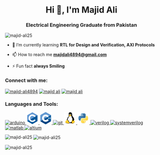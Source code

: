 <h1 align="center">Hi 👋, I'm Majid Ali</h1>
<h3 align="center">Electrical Engineering Graduate from Pakistan</h3>

<p align="left"> <img src="https://komarev.com/ghpvc/?username=majid-ali25&label=Profile%20views&color=0e75b6&style=flat" alt="majid-ali25" /> </p>

- 🌱 I’m currently learning **RTL for Design and Verification, AXI Protocols**

- 📫 How to reach me **majidali4894@gmail.com**

- ⚡ Fun fact **always Smiling**

<h3 align="left">Connect with me:</h3>
<p align="left">
<a href="https://linkedin.com/in/majid-ali4894" target="blank"><img align="center" src="https://raw.githubusercontent.com/rahuldkjain/github-profile-readme-generator/master/src/images/icons/Social/linked-in-alt.svg" alt="majid-ali4894" height="30" width="40" /></a>
<a href="https://fb.com/majid ali" target="blank"><img align="center" src="https://raw.githubusercontent.com/rahuldkjain/github-profile-readme-generator/master/src/images/icons/Social/facebook.svg" alt="majid ali" height="30" width="40" /></a>
<a href="https://instagram.com/majid ali" target="blank"><img align="center" src="https://raw.githubusercontent.com/rahuldkjain/github-profile-readme-generator/master/src/images/icons/Social/instagram.svg" alt="majid ali" height="30" width="40" /></a>
</p>

<h3 align="left">Languages and Tools:</h3>
<p align="left">
  <a href="https://www.arduino.cc/" target="_blank" rel="noreferrer"> 
    <img src="https://cdn.worldvectorlogo.com/logos/arduino-1.svg" alt="arduino" width="40" height="40"/> 
  </a>
  <a href="https://www.cprogramming.com/" target="_blank" rel="noreferrer"> 
    <img src="https://raw.githubusercontent.com/devicons/devicon/master/icons/c/c-original.svg" alt="c" width="40" height="40"/> 
  </a>
  <a href="https://www.w3schools.com/cpp/" target="_blank" rel="noreferrer"> 
    <img src="https://raw.githubusercontent.com/devicons/devicon/master/icons/cplusplus/cplusplus-original.svg" alt="cplusplus" width="40" height="40"/> 
  </a>
  <a href="https://git-scm.com/" target="_blank" rel="noreferrer"> 
    <img src="https://www.vectorlogo.zone/logos/git-scm/git-scm-icon.svg" alt="git" width="40" height="40"/> 
  </a>
  <a href="https://www.linux.org/" target="_blank" rel="noreferrer"> 
    <img src="https://raw.githubusercontent.com/devicons/devicon/master/icons/linux/linux-original.svg" alt="linux" width="40" height="40"/> 
  </a>
  <a href="https://www.python.org" target="_blank" rel="noreferrer"> 
    <img src="https://raw.githubusercontent.com/devicons/devicon/master/icons/python/python-original.svg" alt="python" width="40" height="40"/> 
  </a>
  <a href="https://www.verilog.com" target="_blank" rel="noreferrer"> 
    <img src="https://static-00.iconduck.com/assets.00/file-type-verilog-icon-256x256-goe8p7qm.png" alt="verilog" width="40" height="40"/> 
  </a>
  <a href="https://www.systemverilog.com" target="_blank" rel="noreferrer"> 
    <img src="https://static-00.iconduck.com/assets.00/file-type-light-systemverilog-icon-512x512-n6etzhly.png" alt="systemverilog" width="40" height="40"/> 
  </a>
  <a href="https://www.mathworks.com/products/matlab.html" target="_blank" rel="noreferrer"> 
    <img src="https://upload.wikimedia.org/wikipedia/commons/2/21/Matlab_Logo.png" alt="matlab" width="40" height="40"/> 
  </a>
  <a href="https://www.altium.com/" target="_blank" rel="noreferrer"> 
    <img src="https://upload.wikimedia.org/wikipedia/commons/thumb/4/4a/Altium_Logo.png/1200px-Altium_Logo.png" alt="altium" width="40" height="40"/> 
  </a>
</p>

<p><img align="left" src="https://github-readme-stats.vercel.app/api/top-langs?username=majid-ali25&show_icons=true&locale=en&layout=compact" alt="majid-ali25" /></p>

<p>&nbsp;<img align="center" src="https://github-readme-stats.vercel.app/api?username=majid-ali25&show_icons=true&locale=en" alt="majid-ali25" /></p>

<p><img align="center" src="https://github-readme-streak-stats.herokuapp.com/?user=majid-ali25&" alt="majid-ali25" /></p>
